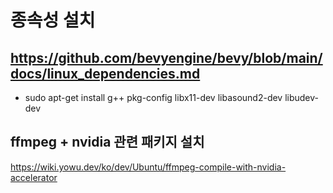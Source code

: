

# 종속성 설치
## https://github.com/bevyengine/bevy/blob/main/docs/linux_dependencies.md
- sudo apt-get install g++ pkg-config libx11-dev libasound2-dev libudev-dev

## ffmpeg + nvidia 관련 패키지 설치
https://wiki.yowu.dev/ko/dev/Ubuntu/ffmpeg-compile-with-nvidia-accelerator


